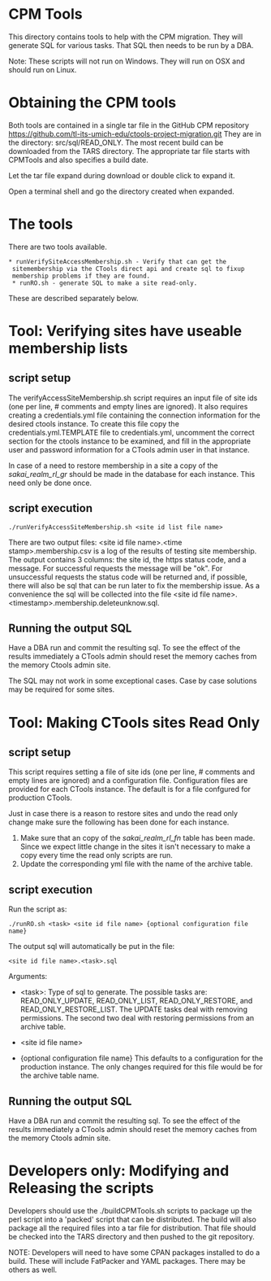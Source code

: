 # CPM Tools

This directory contains tools to help with the CPM migration.  They
will generate SQL for various tasks.  That SQL then needs to be run by
a DBA.

Note: These scripts will not run on Windows. They will run on OSX and should
run on Linux.

# Obtaining the CPM tools

Both tools are contained in a single tar file in the GitHub CPM repository
https://github.com/tl-its-umich-edu/ctools-project-migration.git They
are in the directory: src/sql/READ_ONLY.  The most recent build can be
downloaded from the TARS directory. The appropriate tar file starts with
CPMTools and also specifies a build date.

Let the tar file expand during download or double click to expand it.

Open a terminal shell and go the directory created when expanded.

# The tools

There are two tools available.

    * runVerifySiteAccessMembership.sh - Verify that can get the
     sitemembership via the CTools direct api and create sql to fixup
     membership problems if they are found.
     * runRO.sh - generate SQL to make a site read-only.

These are described separately below.

# Tool: Verifying sites have useable membership lists

## script setup

The verifyAccessSiteMembership.sh script requires an input file of
site ids (one per line, # comments and empty lines are ignored).
It also requires creating a
credentials.yml file containing the connection information for
the desired ctools instance.  To create this file copy
the credentials.yml.TEMPLATE file to credentials.yml, uncomment the
correct section for the ctools instance to be examined, and fill in
the appropriate user and password information for a CTools admin
user in that instance.

In case of a need to restore membership in a site a copy of the
*sakai\_realm\_rl\_gr* should be made in the database for each
instance.  This need only be done once.

## script execution

    ./runVerifyAccessSiteMembership.sh <site id list file name>

There are two output files: &lt;site id file name>.&lt;time stamp>.membership.csv is a log of
the results of testing site membership.  The output contains 3
columns: the site id, the https status code, and a message.  For
successful requests the message will be "ok".  For unsuccessful
requests the status code will be returned and, if possible, there will
also be sql that can be run later to fix the membership issue.  As a
convenience the sql will be collected into the file &lt;site id file
name>.&lt;timestamp>.membership.deleteunknow.sql.

## Running the output SQL

Have a DBA run and commit the resulting sql. To see the effect of the
results immediately a CTools admin should reset the memory caches from
the memory Ctools admin site.

The SQL may not work in some exceptional cases.
Case by case solutions may be required for some sites.

# Tool: Making CTools sites Read Only

## script setup

This script requires setting a file of site ids (one per line, # comments and
empty lines are ignored) and a configuration file.  Configuration
files are provided for each CTools instance.  The default is for a
file confgured for production CTools.

Just in case there is a reason to restore sites and undo the read only
change make sure the following has been done for each instance.

1. Make sure that an copy of the *sakai\_realm\_rl\_fn* table has been
   made.  Since we expect little change in the sites it isn't
   necessary to make a copy every time the read only scripts are run.
1. Update the corresponding yml file with the name of the archive
table.

## script execution
Run the script as:

    ./runRO.sh <task> <site id file name> {optional configuration file name}

The output sql will automatically be put in the file:

    <site id file name>.<task>.sql

Arguments:

* &lt;task>: Type of sql to generate.  The possible tasks are:
READ\_ONLY\_UPDATE, READ\_ONLY\_LIST, READ\_ONLY\_RESTORE, and
READ\_ONLY\_RESTORE\_LIST. The UPDATE tasks deal with removing
permissions.  The second two deal with restoring permissions from an
archive table.

* &lt;site id file name>

* {optional configuration file name}  This defaults to a configuration
  for the production instance.  The only changes required for this
  file would be for the archive table name.

## Running the output SQL

Have a DBA run and commit the resulting sql. To see the effect of the
results immediately a CTools admin should reset the memory caches from
the memory Ctools admin site.

# Developers only: Modifying and Releasing the scripts

Developers should use the ./buildCPMTools.sh scripts to package up the
perl script into a 'packed' script that can be distributed. The build
will also package all the required files into a tar file for
distribution.  That file should be checked into the TARS directory and
then pushed to the git repository.

NOTE: Developers will need to have some CPAN packages installed to do
a build.  These will include FatPacker and YAML packages.  There may be
others as well.

